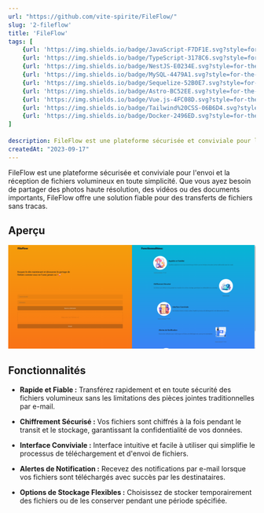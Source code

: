 ```yaml
---
url: "https://github.com/vite-spirite/FileFlow/"
slug: '2-fileflow'
title: 'FileFlow'
tags: [
    {url: 'https://img.shields.io/badge/JavaScript-F7DF1E.svg?style=for-the-badge&logo=JavaScript&logoColor=black', alt: 'Javascript'},
    {url: 'https://img.shields.io/badge/TypeScript-3178C6.svg?style=for-the-badge&logo=TypeScript&logoColor=white', alt: 'Typescript'},
    {url: 'https://img.shields.io/badge/NestJS-E0234E.svg?style=for-the-badge&logo=NestJS&logoColor=white', alt: 'Nestjs'},
    {url: 'https://img.shields.io/badge/MySQL-4479A1.svg?style=for-the-badge&logo=MySQL&logoColor=white', alt: 'mysql'},
    {url: 'https://img.shields.io/badge/Sequelize-52B0E7.svg?style=for-the-badge&logo=Sequelize&logoColor=white', alt: 'sequelize'},
    {url: 'https://img.shields.io/badge/Astro-BC52EE.svg?style=for-the-badge&logo=Astro&logoColor=white', alt: 'astro'},
    {url: 'https://img.shields.io/badge/Vue.js-4FC08D.svg?style=for-the-badge&logo=vuedotjs&logoColor=white', alt: 'vuejs'},
    {url: 'https://img.shields.io/badge/Tailwind%20CSS-06B6D4.svg?style=for-the-badge&logo=Tailwind-CSS&logoColor=white', alt: 'tailwind'},
    {url: 'https://img.shields.io/badge/Docker-2496ED.svg?style=for-the-badge&logo=Docker&logoColor=white', alt: 'docker'}
]

description: FileFlow est une plateforme sécurisée et conviviale pour l'envoi et la réception de fichiers volumineux en toute simplicité. Que vous ayez besoin de partager des photos haute résolution, des vidéos ou des documents importants, FileFlow offre une solution fiable pour des transferts de fichiers sans tracas.'
createdAt: "2023-09-17"
---
```

FileFlow est une plateforme sécurisée et conviviale pour l'envoi et la réception de fichiers volumineux en toute simplicité. Que vous ayez besoin de partager des photos haute résolution, des vidéos ou des documents importants, FileFlow offre une solution fiable pour des transferts de fichiers sans tracas.

## Aperçu

![Aperçu](https://raw.githubusercontent.com/vite-spirite/FileFlow/main/preview.png)

## Fonctionnalités

- **Rapide et Fiable :** Transférez rapidement et en toute sécurité des fichiers volumineux sans les limitations des pièces jointes traditionnelles par e-mail.

- **Chiffrement Sécurisé :** Vos fichiers sont chiffrés à la fois pendant le transit et le stockage, garantissant la confidentialité de vos données.

- **Interface Conviviale :** Interface intuitive et facile à utiliser qui simplifie le processus de téléchargement et d'envoi de fichiers.

- **Alertes de Notification :** Recevez des notifications par e-mail lorsque vos fichiers sont téléchargés avec succès par les destinataires.

- **Options de Stockage Flexibles :** Choisissez de stocker temporairement des fichiers ou de les conserver pendant une période spécifiée.